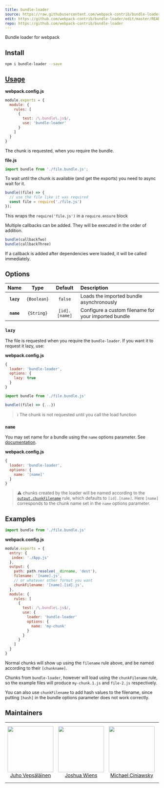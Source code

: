 ```yaml
---
title: bundle-loader
source: https://raw.githubusercontent.com/webpack-contrib/bundle-loader/master/README.md
edit: https://github.com/webpack-contrib/bundle-loader/edit/master/README.md
repo: https://github.com/webpack-contrib/bundle-loader
---
```


  <p>Bundle loader for webpack<p>
</div>

## Install

```bash
npm i bundle-loader --save
```

## <a href="https://webpack.js.org/concepts/loaders">Usage</a>

**webpack.config.js**
```js
module.exports = {
  module: {
    rules: [
      {
        test: /\.bundle\.js$/,
        use: 'bundle-loader'
      }
    ]
  }
}
```

The chunk is requested, when you require the bundle.

**file.js**
```js
import bundle from './file.bundle.js';
```

To wait until the chunk is available (and get the exports)
you need to async wait for it.

```js
bundle((file) => {
  // use the file like it was required
  const file = require('./file.js')
});
```

This wraps the `require('file.js')` in a `require.ensure` block

Multiple callbacks can be added. They will be executed in the order of addition.

```js
bundle(callbackTwo)
bundle(callbackThree)
```

If a callback is added after dependencies were loaded, it will be called immediately.

## Options

|Name|Type|Default|Description|
|:--:|:--:|:-----:|:----------|
|**`lazy`**|`{Boolean}`|`false`|Loads the imported bundle asynchronously|
|**`name`**|`{String}`|`[id].[name]`|Configure a custom filename for your imported bundle|

### `lazy`

The file is requested when you require the `bundle-loader`. If you want it to request it lazy, use:

**webpack.config.js**
```js
{
  loader: 'bundle-loader',
  options: {
    lazy: true
  }
}
```

```js
import bundle from './file.bundle.js'

bundle((file) => {...})
```

> ℹ️  The chunk is not requested until you call the load function

### `name`

You may set name for a bundle using the `name` options parameter.
See [documentation](https://github.com/webpack/loader-utils#interpolatename).

**webpack.config.js**
```js
{
  loader: 'bundle-loader',
  options: {
    name: '[name]'
  }
}
```

> :warning: chunks created by the loader will be named according to the
[`output.chunkFilename`](https://webpack.js.org/configuration/output/#output-chunkfilename) rule, which defaults to `[id].[name]`. Here `[name]` corresponds to the chunk name set in the `name` options parameter.

## Examples

```js
import bundle from './file.bundle.js'
```

**webpack.config.js**
``` js
module.exports = {
  entry: {
   index: './App.js'
  },
  output: {
    path: path.resolve(__dirname, 'dest'),
    filename: '[name].js',
    // or whatever other format you want
    chunkFilename: '[name].[id].js',
  },
  module: {
    rules: [
      {
        test: /\.bundle\.js$/,
        use: {
          loader: 'bundle-loader'
          options: {
            name: 'my-chunk'
          }
        }
      }
    ]
  }
}
```

Normal chunks will show up using the `filename` rule above, and be named according to their `[chunkname]`.

Chunks from `bundle-loader`, however will load using the `chunkFilename` rule, so the example files will produce `my-chunk.1.js` and `file-2.js` respectively.

You can also use `chunkFilename` to add hash values to the filename, since putting `[hash]` in the bundle options parameter does not work correctly.

## Maintainers

<table>
  <tbody>
    <tr>
      <td align="center">
        <a href="https://github.com/bebraw">
          <img width="150" height="150" src="https://github.com/bebraw.png?v=3&s=150">
          </br>
          Juho Vepsäläinen
        </a>
      </td>
      <td align="center">
        <a href="https://github.com/d3viant0ne">
          <img width="150" height="150" src="https://github.com/d3viant0ne.png?v=3&s=150">
          </br>
          Joshua Wiens
        </a>
      </td>
      <td align="center">
        <a href="https://github.com/michael-ciniawsky">
          <img width="150" height="150" src="https://github.com/michael-ciniawsky.png?v=3&s=150">
          </br>
          Michael Ciniawsky
        </a>
      </td>
      <td align="center">
        <a href="https://github.com/evilebottnawi">
          <img width="150" height="150" src="https://github.com/evilebottnawi.png?v=3&s=150">
          </br>
          Alexander Krasnoyarov
        </a>
      </td>
    </tr>
  <tbody>
</table>


[npm]: https://img.shields.io/npm/v/bundle-loader.svg
[npm-url]: https://npmjs.com/package/bundle-loader

[node]: https://img.shields.io/node/v/bundle-loader.svg
[node-url]: https://nodejs.org

[deps]: https://david-dm.org/webpack-contrib/bundle-loader.svg
[deps-url]: https://david-dm.org/webpack-contrib/bundle-loader

[tests]: http://img.shields.io/travis/webpack-contrib/bundle-loader.svg
[tests-url]: https://travis-ci.org/webpack-contrib/bundle-loader

[cover]: https://coveralls.io/repos/github/webpack-contrib/bundle-loader/badge.svg
[cover-url]: https://coveralls.io/github/webpack-contrib/bundle-loader

[chat]: https://badges.gitter.im/webpack/webpack.svg
[chat-url]: https://gitter.im/webpack/webpack
